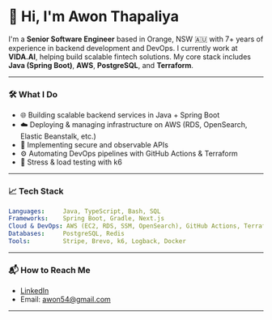 # 👋 Hi, I'm Awon Thapaliya

I'm a **Senior Software Engineer** based in Orange, NSW 🇦🇺 with 7+ years of experience in backend development and DevOps. I currently work at **VIDA.AI**, helping build scalable fintech solutions. My core stack includes **Java (Spring Boot)**, **AWS**, **PostgreSQL**, and **Terraform**.

---

### 🛠️ What I Do

- 🌐 Building scalable backend services in Java + Spring Boot
- ☁️ Deploying & managing infrastructure on AWS (RDS, OpenSearch, Elastic Beanstalk, etc.)
- 🔐 Implementing secure and observable APIs
- ⚙️ Automating DevOps pipelines with GitHub Actions & Terraform
- 🧪 Stress & load testing with k6

---

### 📈 Tech Stack

```yaml
Languages:     Java, TypeScript, Bash, SQL  
Frameworks:    Spring Boot, Gradle, Next.js  
Cloud & DevOps: AWS (EC2, RDS, SSM, OpenSearch), GitHub Actions, Terraform  
Databases:     PostgreSQL, Redis  
Tools:         Stripe, Brevo, k6, Logback, Docker  
````

---

### 📬 How to Reach Me

* [LinkedIn](https://linkedin.com/in/awonthapaliya)
* Email: [awon54@gmail.com](mailto:awon54@gmail.com)

---


